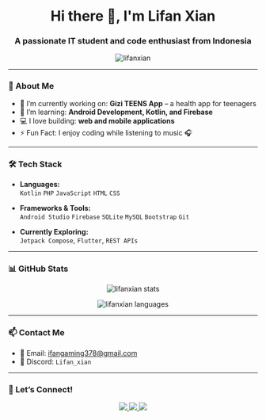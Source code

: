 <!-- README Profile GitHub -->

<h1 align="center">Hi there 👋, I'm Lifan Xian</h1>
<h3 align="center">A passionate IT student and code enthusiast from Indonesia</h3>

<p align="center">
  <img src="https://komarev.com/ghpvc/?username=lifanxian&label=Profile%20views&color=0e75b6&style=flat" alt="lifanxian" />
</p>

---

### 🧠 About Me
- 🔭 I’m currently working on: **Gizi TEENS App** – a health app for teenagers
- 🌱 I’m learning: **Android Development, Kotlin, and Firebase**
- 💻 I love building: **web and mobile applications**
- ⚡ Fun Fact: I enjoy coding while listening to music 🎧

---

### 🛠️ Tech Stack

- **Languages:**  
  `Kotlin` `PHP` `JavaScript` `HTML` `CSS`

- **Frameworks & Tools:**  
  `Android Studio` `Firebase` `SQLite` `MySQL` `Bootstrap` `Git`

- **Currently Exploring:**  
  `Jetpack Compose`, `Flutter`, `REST APIs`

---

### 📊 GitHub Stats

<p align="center">
  <img src="https://github-readme-stats.vercel.app/api?username=lifanxian&show_icons=true&theme=radical" alt="lifanxian stats" />
</p>
<p align="center">
  <img src="https://github-readme-stats.vercel.app/api/top-langs/?username=lifanxian&layout=compact&theme=radical" alt="lifanxian languages" />
</p>

---

### 📫 Contact Me

- 📧 Email: [ifangaming378@gmail.com](mailto:ifangaming378@gmail.com)  
- 💬 Discord: `Lifan_xian`

---

### 🔗 Let’s Connect!
<p align="center">
  <a href="https://github.com/LifanXian" target="_blank">
    <img src="https://img.shields.io/badge/GitHub-100000?style=for-the-badge&logo=github&logoColor=white" />
  </a>
  <a href="mailto:ifangaming378@gmail.com" target="_blank">
    <img src="https://img.shields.io/badge/Email-D14836?style=for-the-badge&logo=gmail&logoColor=white" />
  </a>
  <a href="https://discord.com/users/Lifan_xian" target="_blank">
    <img src="https://img.shields.io/badge/Discord-7289DA?style=for-the-badge&logo=discord&logoColor=white" />
  </a>
</p>
